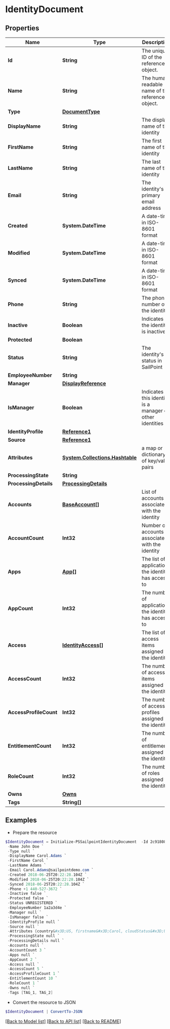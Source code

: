 # IdentityDocument
## Properties

Name | Type | Description | Notes
------------ | ------------- | ------------- | -------------
**Id** | **String** | The unique ID of the referenced object. | 
**Name** | **String** | The human readable name of the referenced object. | 
**Type** | [**DocumentType**](DocumentType.md) |  | 
**DisplayName** | **String** | The display name of the identity | [optional] 
**FirstName** | **String** | The first name of the identity | [optional] 
**LastName** | **String** | The last name of the identity | [optional] 
**Email** | **String** | The identity&#39;s primary email address | [optional] 
**Created** | **System.DateTime** | A date-time in ISO-8601 format | [optional] 
**Modified** | **System.DateTime** | A date-time in ISO-8601 format | [optional] 
**Synced** | **System.DateTime** | A date-time in ISO-8601 format | [optional] 
**Phone** | **String** | The phone number of the identity | [optional] 
**Inactive** | **Boolean** | Indicates if the identity is inactive | [optional] 
**Protected** | **Boolean** |  | [optional] 
**Status** | **String** | The identity&#39;s status in SailPoint | [optional] 
**EmployeeNumber** | **String** |  | [optional] 
**Manager** | [**DisplayReference**](DisplayReference.md) |  | [optional] 
**IsManager** | **Boolean** | Indicates if this identity is a manager of other identities | [optional] 
**IdentityProfile** | [**Reference1**](Reference1.md) |  | [optional] 
**Source** | [**Reference1**](Reference1.md) |  | [optional] 
**Attributes** | [**System.Collections.Hashtable**](AnyType.md) | a map or dictionary of key/value pairs | [optional] 
**ProcessingState** | **String** |  | [optional] 
**ProcessingDetails** | [**ProcessingDetails**](ProcessingDetails.md) |  | [optional] 
**Accounts** | [**BaseAccount[]**](BaseAccount.md) | List of accounts associated with the identity | [optional] 
**AccountCount** | **Int32** | Number of accounts associated with the identity | [optional] 
**Apps** | [**App[]**](App.md) | The list of applications the identity has access to | [optional] 
**AppCount** | **Int32** | The number of applications the identity has access to | [optional] 
**Access** | [**IdentityAccess[]**](IdentityAccess.md) | The list of access items assigned to the identity | [optional] 
**AccessCount** | **Int32** | The number of access items assigned to the identity | [optional] 
**AccessProfileCount** | **Int32** | The number of access profiles assigned to the identity | [optional] 
**EntitlementCount** | **Int32** | The number of entitlements assigned to the identity | [optional] 
**RoleCount** | **Int32** | The number of roles assigned to the identity | [optional] 
**Owns** | [**Owns**](Owns.md) |  | [optional] 
**Tags** | **String[]** |  | [optional] 

## Examples

- Prepare the resource
```powershell
$IdentityDocument = Initialize-PSSailpointIdentityDocument  -Id 2c91808568c529c60168cca6f90c1313 `
 -Name John Doe `
 -Type null `
 -DisplayName Carol.Adams `
 -FirstName Carol `
 -LastName Adams `
 -Email Carol.Adams@sailpointdemo.com `
 -Created 2018-06-25T20:22:28.104Z `
 -Modified 2018-06-25T20:22:28.104Z `
 -Synced 2018-06-25T20:22:28.104Z `
 -Phone +1 440-527-3672 `
 -Inactive false `
 -Protected false `
 -Status UNREGISTERED `
 -EmployeeNumber 1a2a3d4e `
 -Manager null `
 -IsManager false `
 -IdentityProfile null `
 -Source null `
 -Attributes {country&#x3D;US, firstname&#x3D;Carol, cloudStatus&#x3D;UNREGISTERED} `
 -ProcessingState null `
 -ProcessingDetails null `
 -Accounts null `
 -AccountCount 3 `
 -Apps null `
 -AppCount 2 `
 -Access null `
 -AccessCount 5 `
 -AccessProfileCount 1 `
 -EntitlementCount 10 `
 -RoleCount 1 `
 -Owns null `
 -Tags [TAG_1, TAG_2]
```

- Convert the resource to JSON
```powershell
$IdentityDocument | ConvertTo-JSON
```

[[Back to Model list]](../README.md#documentation-for-models) [[Back to API list]](../README.md#documentation-for-api-endpoints) [[Back to README]](../README.md)

